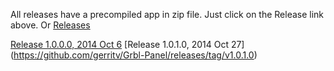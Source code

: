 All releases have a precompiled app in zip file. Just click on the Release link above. Or [Releases](https://github.com/gerritv/Grbl-Panel/releases)

[Release 1.0.0.0, 2014 Oct 6](https://github.com/gerritv/Grbl-Panel/releases/tag/v1.0.0.0)
[Release 1.0.1.0, 2014 Oct 27] (https://github.com/gerritv/Grbl-Panel/releases/tag/v1.0.1.0)